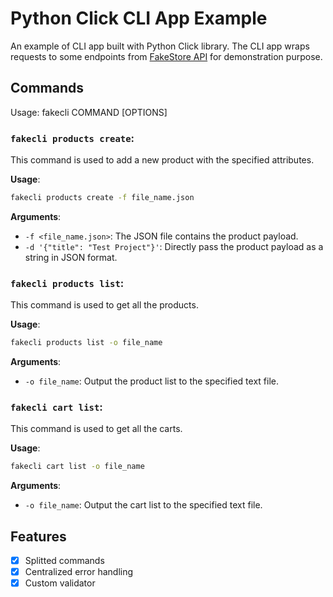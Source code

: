 # Python Click CLI App Example

An example of CLI app built with Python Click library.
The CLI app wraps requests to some endpoints from [FakeStore API](https://github.com/keikaavousi/fake-store-api) for demonstration purpose.

## Commands

Usage: fakecli COMMAND [OPTIONS]

### `fakecli products create`:

This command is used to add a new product with the specified attributes.

**Usage**:

```bash
fakecli products create -f file_name.json
```

**Arguments**:

- `-f <file_name.json>`: The JSON file contains the product payload.
- `-d '{"title": "Test Project"}'`: Directly pass the product payload as a string in JSON format.

### `fakecli products list`:

This command is used to get all the products.

**Usage**:

```bash
fakecli products list -o file_name
```

**Arguments**:

- `-o file_name`: Output the product list to the specified text file.

### `fakecli cart list`:

This command is used to get all the carts.

**Usage**:

```bash
fakecli cart list -o file_name
```

**Arguments**:

- `-o file_name`: Output the cart list to the specified text file.

## Features

- [x] Splitted commands
- [x] Centralized error handling
- [x] Custom validator